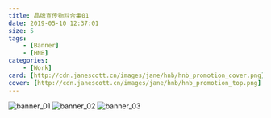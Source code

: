 ```yaml
---
title: 品牌宣传物料合集01
date: 2019-05-10 12:37:01
size: 5
tags: 
	- [Banner]
	- [HNB]
categories:
	- [Work]
card: [http://cdn.janescott.cn/images/jane/hnb/hnb_promotion_cover.png]
cover: [http://cdn.janescott.cn/images/jane/hnb/hnb_promotion_top.png]
---
```


![banner_01](http://cdn.janescott.cn/images/banner/banner01.png)
![banner_02](http://cdn.janescott.cn/images/banner/banner02.png)
![banner_03](http://cdn.janescott.cn/images/banner/banner03.png)